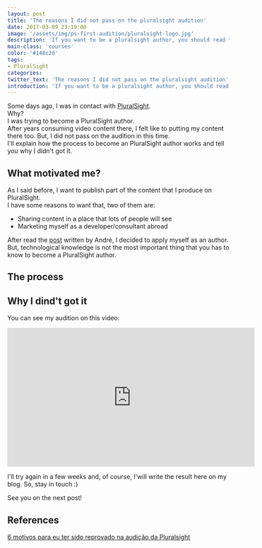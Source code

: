 ```yaml
---
layout: post
title: 'The reasons I did not pass on the pluralsight audition'
date: 2017-03-09 23:19:00
image: '/assets/img/ps-first-audition/pluralsight-logo.jpg'
description: 'If you want to be a pluralsight author, you should read this post'
main-class: 'courses'
color: '#148c2d'
tags:
- PluralSight
categories:
twitter_text: 'The reasons I did not pass on the pluralsight audition'
introduction: 'If you want to be a pluralsight author, you should read this post'
---
```


Some days ago, I was in contact with [PluralSight](https://www.pluralsight.com/).   
Why?  
I was trying to become a PluralSight author.  
After years consuming video content there, I felt like to putting my content there too. But, I did not pass on the audition in this time.  
I'll explain how the process to become an PluralSight author works and tell you why I didn't got it.  

## What motivated me?
As I said before, I want to publish part of the content that I produce on PluralSight.  
I have some reasons to want that, two of them are:
  * Sharing content in a place that lots of people will see
  * Marketing myself as a developer/consultant abroad  


After read the [post](http://www.andrealveslima.com.br/blog/index.php/2014/02/19/6-motivos-para-eu-ter-sido-reprovado-na-audicao-da-pluralsight/) written by André, I decided to apply myself as an author. But, technological knowledge is not the most important thing that you has to know to become a PluralSight author.


## The process


## Why I dind't got it


You can see my audition on this video:
<iframe width="560" height="315" src="https://www.youtube.com/embed/INBScjZ1x2c" frameborder="0" allowfullscreen></iframe>

I'll try again in a few weeks and, of course, I'will write the result here on my blog. So, stay in touch :)


See you on the next post!


## References
[6 motivos para eu ter sido reprovado na audição da Pluralsight](http://www.andrealveslima.com.br/blog/index.php/2014/02/19/6-motivos-para-eu-ter-sido-reprovado-na-audicao-da-pluralsight/)
